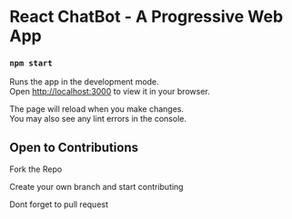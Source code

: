 # React ChatBot - A Progressive Web App

### `npm start`

Runs the app in the development mode.\
Open [http://localhost:3000](http://localhost:3000) to view it in your browser.

The page will reload when you make changes.\
You may also see any lint errors in the console.

 
## Open to Contributions

Fork the Repo

Create your own branch and start contributing

Dont forget to pull request

 
 
 
